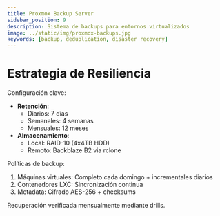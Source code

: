 ```yaml
---
title: Proxmox Backup Server
sidebar_position: 9
description: Sistema de backups para entornos virtualizados
image: ../static/img/proxmox-backups.jpg
keywords: [backup, deduplication, disaster recovery]
---
```


# Estrategia de Resiliencia

Configuración clave:
- **Retención**:
  - Diarios: 7 días
  - Semanales: 4 semanas
  - Mensuales: 12 meses
- **Almacenamiento**:
  - Local: RAID-10 (4x4TB HDD)
  - Remoto: Backblaze B2 via rclone

Políticas de backup:
1. Máquinas virtuales: Completo cada domingo + incrementales diarios
2. Contenedores LXC: Sincronización continua
3. Metadata: Cifrado AES-256 + checksums

Recuperación verificada mensualmente mediante drills.